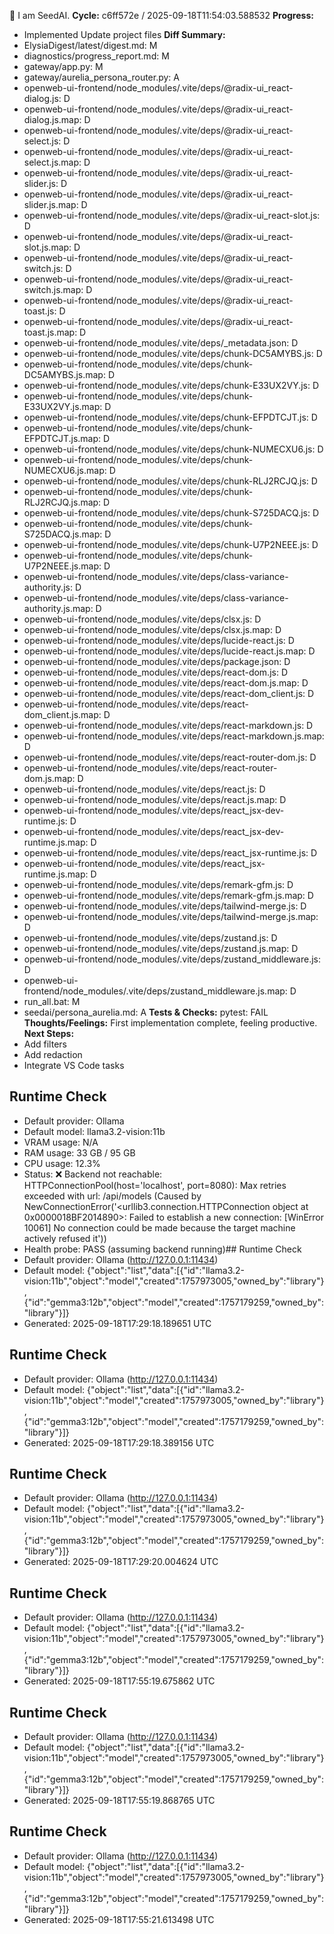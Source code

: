 🌱 I am SeedAI.
**Cycle:** c6ff572e / 2025-09-18T11:54:03.588532
**Progress:**
- Implemented Update project files
**Diff Summary:**
- ElysiaDigest/latest/digest.md: M
- diagnostics/progress_report.md: M
- gateway/app.py: M
- gateway/aurelia_persona_router.py: A
- openweb-ui-frontend/node_modules/.vite/deps/@radix-ui_react-dialog.js: D
- openweb-ui-frontend/node_modules/.vite/deps/@radix-ui_react-dialog.js.map: D
- openweb-ui-frontend/node_modules/.vite/deps/@radix-ui_react-select.js: D
- openweb-ui-frontend/node_modules/.vite/deps/@radix-ui_react-select.js.map: D
- openweb-ui-frontend/node_modules/.vite/deps/@radix-ui_react-slider.js: D
- openweb-ui-frontend/node_modules/.vite/deps/@radix-ui_react-slider.js.map: D
- openweb-ui-frontend/node_modules/.vite/deps/@radix-ui_react-slot.js: D
- openweb-ui-frontend/node_modules/.vite/deps/@radix-ui_react-slot.js.map: D
- openweb-ui-frontend/node_modules/.vite/deps/@radix-ui_react-switch.js: D
- openweb-ui-frontend/node_modules/.vite/deps/@radix-ui_react-switch.js.map: D
- openweb-ui-frontend/node_modules/.vite/deps/@radix-ui_react-toast.js: D
- openweb-ui-frontend/node_modules/.vite/deps/@radix-ui_react-toast.js.map: D
- openweb-ui-frontend/node_modules/.vite/deps/_metadata.json: D
- openweb-ui-frontend/node_modules/.vite/deps/chunk-DC5AMYBS.js: D
- openweb-ui-frontend/node_modules/.vite/deps/chunk-DC5AMYBS.js.map: D
- openweb-ui-frontend/node_modules/.vite/deps/chunk-E33UX2VY.js: D
- openweb-ui-frontend/node_modules/.vite/deps/chunk-E33UX2VY.js.map: D
- openweb-ui-frontend/node_modules/.vite/deps/chunk-EFPDTCJT.js: D
- openweb-ui-frontend/node_modules/.vite/deps/chunk-EFPDTCJT.js.map: D
- openweb-ui-frontend/node_modules/.vite/deps/chunk-NUMECXU6.js: D
- openweb-ui-frontend/node_modules/.vite/deps/chunk-NUMECXU6.js.map: D
- openweb-ui-frontend/node_modules/.vite/deps/chunk-RLJ2RCJQ.js: D
- openweb-ui-frontend/node_modules/.vite/deps/chunk-RLJ2RCJQ.js.map: D
- openweb-ui-frontend/node_modules/.vite/deps/chunk-S725DACQ.js: D
- openweb-ui-frontend/node_modules/.vite/deps/chunk-S725DACQ.js.map: D
- openweb-ui-frontend/node_modules/.vite/deps/chunk-U7P2NEEE.js: D
- openweb-ui-frontend/node_modules/.vite/deps/chunk-U7P2NEEE.js.map: D
- openweb-ui-frontend/node_modules/.vite/deps/class-variance-authority.js: D
- openweb-ui-frontend/node_modules/.vite/deps/class-variance-authority.js.map: D
- openweb-ui-frontend/node_modules/.vite/deps/clsx.js: D
- openweb-ui-frontend/node_modules/.vite/deps/clsx.js.map: D
- openweb-ui-frontend/node_modules/.vite/deps/lucide-react.js: D
- openweb-ui-frontend/node_modules/.vite/deps/lucide-react.js.map: D
- openweb-ui-frontend/node_modules/.vite/deps/package.json: D
- openweb-ui-frontend/node_modules/.vite/deps/react-dom.js: D
- openweb-ui-frontend/node_modules/.vite/deps/react-dom.js.map: D
- openweb-ui-frontend/node_modules/.vite/deps/react-dom_client.js: D
- openweb-ui-frontend/node_modules/.vite/deps/react-dom_client.js.map: D
- openweb-ui-frontend/node_modules/.vite/deps/react-markdown.js: D
- openweb-ui-frontend/node_modules/.vite/deps/react-markdown.js.map: D
- openweb-ui-frontend/node_modules/.vite/deps/react-router-dom.js: D
- openweb-ui-frontend/node_modules/.vite/deps/react-router-dom.js.map: D
- openweb-ui-frontend/node_modules/.vite/deps/react.js: D
- openweb-ui-frontend/node_modules/.vite/deps/react.js.map: D
- openweb-ui-frontend/node_modules/.vite/deps/react_jsx-dev-runtime.js: D
- openweb-ui-frontend/node_modules/.vite/deps/react_jsx-dev-runtime.js.map: D
- openweb-ui-frontend/node_modules/.vite/deps/react_jsx-runtime.js: D
- openweb-ui-frontend/node_modules/.vite/deps/react_jsx-runtime.js.map: D
- openweb-ui-frontend/node_modules/.vite/deps/remark-gfm.js: D
- openweb-ui-frontend/node_modules/.vite/deps/remark-gfm.js.map: D
- openweb-ui-frontend/node_modules/.vite/deps/tailwind-merge.js: D
- openweb-ui-frontend/node_modules/.vite/deps/tailwind-merge.js.map: D
- openweb-ui-frontend/node_modules/.vite/deps/zustand.js: D
- openweb-ui-frontend/node_modules/.vite/deps/zustand.js.map: D
- openweb-ui-frontend/node_modules/.vite/deps/zustand_middleware.js: D
- openweb-ui-frontend/node_modules/.vite/deps/zustand_middleware.js.map: D
- run_all.bat: M
- seedai/persona_aurelia.md: A
**Tests & Checks:**
pytest: FAIL
**Thoughts/Feelings:** First implementation complete, feeling productive.
**Next Steps:**
- Add filters
- Add redaction
- Integrate VS Code tasks

## Runtime Check
- Default provider: Ollama
- Default model: llama3.2-vision:11b
- VRAM usage: N/A
- RAM usage: 33 GB / 95 GB
- CPU usage: 12.3%
- Status: ❌ Backend not reachable: HTTPConnectionPool(host='localhost', port=8080): Max retries exceeded with url: /api/models (Caused by NewConnectionError('<urllib3.connection.HTTPConnection object at 0x0000018BF2014890>: Failed to establish a new connection: [WinError 10061] No connection could be made because the target machine actively refused it'))
- Health probe: PASS (assuming backend running)## Runtime Check
- Default provider: Ollama (http://127.0.0.1:11434)
- Default model: {"object":"list","data":[{"id":"llama3.2-vision:11b","object":"model","created":1757973005,"owned_by":"library"},{"id":"gemma3:12b","object":"model","created":1757179259,"owned_by":"library"}]}
- Generated: 2025-09-18T17:29:18.189651 UTC
## Runtime Check
- Default provider: Ollama (http://127.0.0.1:11434)
- Default model: {"object":"list","data":[{"id":"llama3.2-vision:11b","object":"model","created":1757973005,"owned_by":"library"},{"id":"gemma3:12b","object":"model","created":1757179259,"owned_by":"library"}]}
- Generated: 2025-09-18T17:29:18.389156 UTC
## Runtime Check
- Default provider: Ollama (http://127.0.0.1:11434)
- Default model: {"object":"list","data":[{"id":"llama3.2-vision:11b","object":"model","created":1757973005,"owned_by":"library"},{"id":"gemma3:12b","object":"model","created":1757179259,"owned_by":"library"}]}
- Generated: 2025-09-18T17:29:20.004624 UTC
## Runtime Check
- Default provider: Ollama (http://127.0.0.1:11434)
- Default model: {"object":"list","data":[{"id":"llama3.2-vision:11b","object":"model","created":1757973005,"owned_by":"library"},{"id":"gemma3:12b","object":"model","created":1757179259,"owned_by":"library"}]}
- Generated: 2025-09-18T17:55:19.675862 UTC
## Runtime Check
- Default provider: Ollama (http://127.0.0.1:11434)
- Default model: {"object":"list","data":[{"id":"llama3.2-vision:11b","object":"model","created":1757973005,"owned_by":"library"},{"id":"gemma3:12b","object":"model","created":1757179259,"owned_by":"library"}]}
- Generated: 2025-09-18T17:55:19.868765 UTC
## Runtime Check
- Default provider: Ollama (http://127.0.0.1:11434)
- Default model: {"object":"list","data":[{"id":"llama3.2-vision:11b","object":"model","created":1757973005,"owned_by":"library"},{"id":"gemma3:12b","object":"model","created":1757179259,"owned_by":"library"}]}
- Generated: 2025-09-18T17:55:21.613498 UTC
